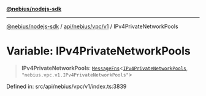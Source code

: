 [**@nebius/nodejs-sdk**](../../../../../README.md)

---

[@nebius/nodejs-sdk](../../../../../README.md) / [api/nebius/vpc/v1](../README.md) / IPv4PrivateNetworkPools

# Variable: IPv4PrivateNetworkPools

> **IPv4PrivateNetworkPools**: [`MessageFns`](../../../../../runtime/protos/core/interfaces/MessageFns.md)\<[`IPv4PrivateNetworkPools`](../interfaces/IPv4PrivateNetworkPools.md), `"nebius.vpc.v1.IPv4PrivateNetworkPools"`\>

Defined in: src/api/nebius/vpc/v1/index.ts:3839
